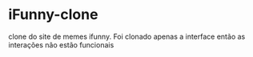 # iFunny-clone
clone do site de memes ifunny.
Foi clonado apenas a interface então as interações não estão funcionais 
